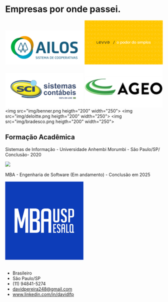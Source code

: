 # Empresas por onde passei.

<img src="img/ailos.png" heigth="200" width="250">  <img src="img/levva.png" heigth="200" width="250"> <img src="img/sci.png" heigth="200" width="250"> <img src="img/ageo.jpg" heigth="200" width="250"> <img src="img/benner.png heigth="200" width="250"> <img src="img/deloitte.png heigth="200" width="250"> <img src="img/bradesco.png heigth="200" width="250">




## Formação Acadêmica

Sistemas de Informação - Universidade Anhembi Morumbi - São Paulo/SP/
Conclusão- 2020

<img src="https://user-images.githubusercontent.com/26278819/164345517-5255811b-cc72-44b8-a85b-227a346bc4d2.png"
  heigth="400" width="400">  

MBA - Engenharia de Software (Em andamento) - Conclusão em 2025

<img src="img/uspesalq.jpg" heigth="200" width="250">


<br>
<br>

* Brasileiro
* São Paulo/SP
* (11) 94841-5274
* davidpereira248@gmail.com
* www.linkedin.com/in/davidlfp


